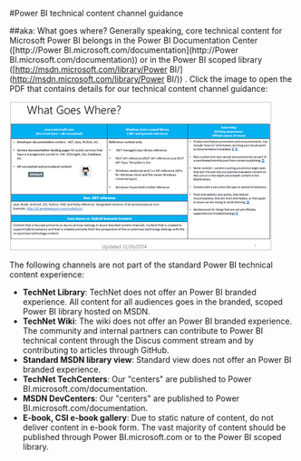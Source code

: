 <properties title="" pageTitle="Power BI technical content channel guidance" description="Describes the Microsoft content channels that employees, partners, and community contributors should use for publishing Power BI technical content." metaKeywords="" services="" solutions="" documentationCenter="" authors="tysonn" videoId="" scriptId="" manager="carolz" />

<tags ms.service="contributor-guide" ms.devlang="" ms.topic="article" ms.tgt_pltfrm="" ms.workload="" ms.date="01/06/2015" ms.author="tysonn" />

#Power BI technical content channel guidance

##aka: What goes where?
Generally speaking, core technical content for Microsoft Power BI belongs in the Power BI Documentation Center ([http://Power BI.microsoft.com/documentation](http://Power BI.microsoft.com/documentation)) or in the Power BI scoped library ([http://msdn.microsoft.com/library/Power BI/](http://msdn.microsoft.com/library/Power BI/)) . Click the image to open the PDF that contains details for our technical content channel guidance: 

[![](./media/content-channel-guidance/content-channels-small.png)](./media/content-channel-guidance/channel-guidance.pdf?raw=true)

The following channels are not part of the standard Power BI technical content experience: 

- **TechNet Library**: TechNet does not offer an Power BI branded experience. All content for all audiences goes in the branded, scoped Power BI library hosted on MSDN.
- **TechNet Wiki**: The wiki does not offer an Power BI branded experience. The community and internal partners can contribute to Power BI technical content through the Discus comment stream and by contributing to articles through GitHub.
- **Standard MSDN library view**: Standard view does not offer an Power BI branded experience.
- **TechNet TechCenters**: Our "centers" are published to Power BI.microsoft.com/documentation.
- **MSDN DevCenters**: Our "centers" are published to Power BI.microsoft.com/documentation.
- **E-book, CSI e-book gallery**: Due to static nature of content, do not deliver content in e-book form. The vast majority of content should be published through Power BI.microsoft.com or to the Power BI scoped library. 



